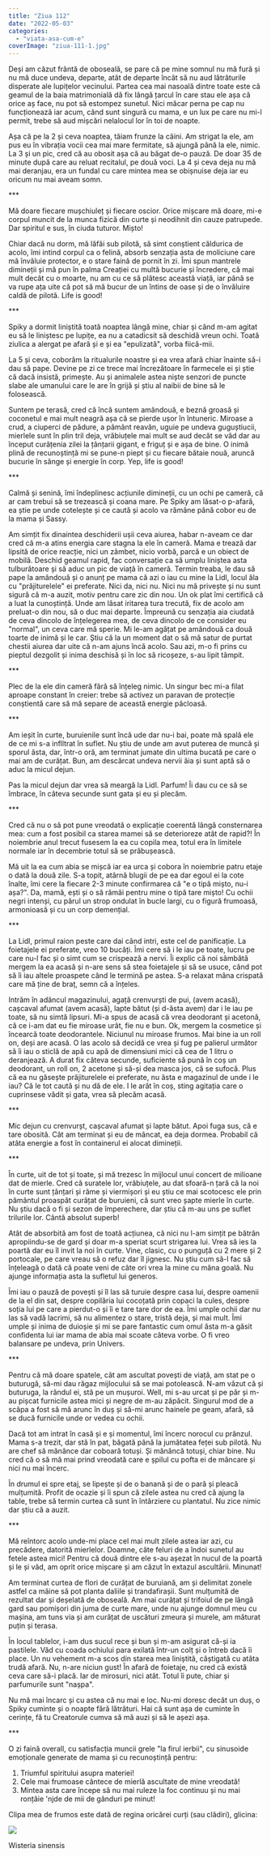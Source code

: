 ```yaml
---
title: "Ziua 112"
date: "2022-05-03"
categories: 
  - "viata-asa-cum-e"
coverImage: "ziua-111-1.jpg"
---
```


Deși am căzut frântă de oboseală, se pare că pe mine somnul nu mă fură și nu mă duce undeva, departe, atât de departe încât să nu aud lătrăturile disperate ale lupițelor vecinului. Partea cea mai nasoală dintre toate este că geamul de la baia matrimonială dă fix lângă țarcul în care stau ele așa că orice aș face, nu pot să estompez sunetul. Nici măcar perna pe cap nu funcționează iar acum, când sunt singură cu mama, e un lux pe care nu mi-l permit, trebe să aud mișcări nelalocul lor în toi de noapte.

Așa că pe la 2 și ceva noaptea, tăiam frunze la câini. Am strigat la ele, am pus eu în vibrația vocii cea mai mare fermitate, să ajungă până la ele, nimic. La 3 și un pic, cred că au obosit așa că au băgat de-o pauză. De doar 35 de minute după care au reluat recitalul, pe două voci. La 4 și ceva deja nu mă mai deranjau, era un fundal cu care mintea mea se obișnuise deja iar eu oricum nu mai aveam somn.

\*\*\*

Mă doare fiecare mușchiuleț și fiecare oscior. Orice mișcare mă doare, mi-e corpul muncit de la munca fizică din curte și neodihnit din cauze patrupede. Dar spiritul e sus, în ciuda tuturor. Mișto!

Chiar dacă nu dorm, mă lăfăi sub pilotă, să simt conștient căldurica de acolo, îmi intind corpul ca o felină, absorb senzația asta de moliciune care mă învăluie protector, e o stare faină de pornit în zi. Îmi spun mantrele dimineții și mă pun în palma Creației cu multă bucurie și încredere, că mai mult decât cu o moarte, nu am cu ce să plătesc această viață, iar până se va rupe ața uite că pot să mă bucur de un întins de oase și de o învăluire caldă de pilotă. Life is good!

\*\*\*

Spiky a dormit liniștită toată noaptea lângă mine, chiar și când m-am agitat eu să le liniștesc pe lupițe, ea nu a catadicsit să deschidă vreun ochi. Toată ziulica a alergat pe afară și e și ea "epulizată", vorba fiică-mii.

La 5 și ceva, coborâm la ritualurile noastre și ea vrea afară chiar înainte să-i dau să pape. Devine pe zi ce trece mai încrezătoare în farmecele ei și știe că dacă insistă, primește. Au și animalele astea niște senzori de puncte slabe ale umanului care le are în grijă și știu al naibii de bine să le folosească.

Suntem pe terasă, cred că încă suntem amândouă, e beznă groasă și coconetul e mai mult neagră așa că se pierde ușor în întuneric. Miroase a crud, a ciuperci de pădure, a pământ reavăn, uguie pe undeva guguștiucii, mierlele sunt în plin tril deja, vrăbiuțele mai mult se aud decât se văd dar au început curățenia zilei la țânțarii gigant, e friguț și e așa de bine. O inimă plină de recunoștință mi se pune-n piept și cu fiecare bătaie nouă, aruncă bucurie în sânge și energie în corp. Yep, life is good!

\*\*\*

Calmă și senină, îmi îndeplinesc acțiunile dimineții, cu un ochi pe cameră, că ar cam trebui să se trezească și coana mare. Pe Spiky am lăsat-o p-afară, ea știe pe unde cotelește și ce caută și acolo va rămâne până cobor eu de la mama și Sassy.

Am simțit fix dinaintea deschiderii ușii ceva aiurea, habar n-aveam ce dar cred că m-a atins energia care stagna la ele în cameră. Mama e trează dar lipsită de orice reacție, nici un zâmbet, nicio vorbă, parcă e un obiect de mobilă. Deschid geamul rapid, fac conversație ca să umplu liniștea asta tulburătoare și să aduc un pic de viață în cameră. Termin treaba, le dau să pape la amândouă și o anunț pe mama că azi o iau cu mine la Lidl, locul ăla cu "prăjiturelele" ei preferate. Nici da, nici nu. Nici nu mă privește și nu sunt sigură că m-a auzit, motiv pentru care zic din nou. Un ok plat îmi certifică că a luat la cunoștință. Unde am lăsat iritarea tura trecută, fix de acolo am preluat-o din nou, să o duc mai departe. Împreună cu senzația aia ciudată de ceva dincolo de înțelegerea mea, de ceva dincolo de ce consider eu "normal", un ceva care mă sperie. Mi le-am agățat pe amândouă ca două toarte de inimă și le car. Știu că la un moment dat o să mă satur de purtat chestii aiurea dar uite că n-am ajuns încă acolo. Sau azi, m-o fi prins cu pieptul dezgolit și inima deschisă și în loc să ricoșeze, s-au lipit tâmpit.

\*\*\*

Plec de la ele din cameră fără să înțeleg nimic. Un singur bec mi-a filat aproape constant în creier: trebe să activez un paravan de protecție conștientă care să mă separe de această energie pâcloasă.

\*\*\*

Am ieșit în curte, buruienile sunt încă ude dar nu-i bai, poate mă spală ele de ce mi s-a inflltrat în suflet. Nu știu de unde am avut puterea de muncă și sporul ăsta, dar, într-o oră, am terminat jumate din ultima bucată pe care o mai am de curățat. Bun, am descărcat undeva nervii ăia și sunt aptă să o aduc la micul dejun.

Pas la micul dejun dar vrea să meargă la Lidl. Parfum! Îi dau cu ce să se îmbrace, în câteva secunde sunt gata și eu și plecăm. 

\*\*\*

Cred că nu o să pot pune vreodată o explicație coerentă lângă consternarea mea: cum a fost posibil ca starea mamei să se deterioreze atât de rapid?! În noiembrie anul trecut fusesem la ea cu copila mea, totul era în limitele normale iar în decembrie totul să se prăbușească.

Mă uit la ea cum abia se mișcă iar ea urca și cobora în noiembrie patru etaje o dată la două zile. S-a topit, atârnă blugii de pe ea dar egoul ei la cote înalte, îmi cere la fiecare 2-3 minute confirmarea că "e o tipă mișto, nu-i așa?". Da, mamă, ești și o să rămâi pentru mine o tipă tare mișto! Cu ochii negri intenși, cu părul un strop ondulat în bucle largi, cu o figură frumoasă, armonioasă și cu un corp demențial.

\*\*\*

La Lidl, primul raion peste care dai când intri, este cel de panificație. La foietajele ei preferate, vreo 10 bucăți. Îmi cere să i le iau pe toate, lucru pe care nu-l fac și o simt cum se crispează a nervi. Îi explic că noi sâmbătă mergem la ea acasă și n-are sens să stea foietajele și să se usuce, când pot să îi iau altele proaspete când le termină pe astea. S-a relaxat mâna crispată care mă ține de braț, semn că a înțeles.

Intrăm în adâncul magazinului, agață crenvurști de pui, (avem acasă), cașcaval afumat (avem acasă), lapte bătut (și d-ăsta avem) dar i le iau pe toate, să nu simtă lipsuri. Mi-a spus de acasă că vrea deodorant și acetonă, că ce i-am dat eu fie miroase urât, fie nu e bun. Ok, mergem la cosmetice și încearcă toate deodorantele. Niciunul nu miroase frumos. Mai bine ia un roll on, deși are acasă. O las acolo să decidă ce vrea și fug pe palierul următor să îi iau o sticlă de apă cu apă de dimensiuni mici că cea de 1 litru o deranjează. A durat fix câteva secunde, suficiente să pună în coș un deodorant, un roll on, 2 acetone și să-și dea masca jos, că se sufocă. Plus că ea nu găsește prăjiturelele ei preferate, nu ăsta e magazinul de unde i le iau? Că le tot caută și nu dă de ele. I le arăt în coș, sting agitația care o cuprinsese vădit și gata, vrea să plecăm acasă.

\*\*\*

Mic dejun cu crenvurșt, cașcaval afumat și lapte bătut. Apoi fuga sus, că e tare obosită. Cât am terminat și eu de mâncat, ea deja dormea. Probabil că atâta energie a fost în containerul ei alocat dimineții.

\*\*\*

În curte, uit de tot și toate, și mă trezesc în mijlocul unui concert de milioane dat de mierle. Cred că suratele lor, vrăbiuțele, au dat sfoară-n țară că la noi în curte sunt țânțari și râme și viermișori și eu știu ce mai scotocesc ele prin pământul proaspăt curățat de buruieni, că sunt vreo șapte mierle în curte. Nu știu dacă o fi și sezon de împerechere, dar știu că m-au uns pe suflet trilurile lor. Cântă absolut superb!

Atât de absorbită am fost de toată acțiunea, că nici nu l-am simțit pe bătrân apropiindu-se de gard și doar m-a speriat scurt strigarea lui. Vrea să ies la poartă dar eu îl invit la noi în curte. Vine, clasic, cu o punguță cu 2 mere și 2 portocale, pe care vreau să o refuz dar îl jignesc. Nu știu cum să-l fac să înțeleagă o dată că poate veni de câte ori vrea la mine cu mâna goală. Nu ajunge informația asta la sufletul lui generos.

Îmi iau o pauză de povești și îl las să turuie despre casa lui, despre oamenii de la el din sat, despre copilăria lui cocoțată prin copaci la cules, despre soția lui pe care a pierdut-o și îi e tare tare dor de ea. Îmi umple ochii dar nu las să vadă lacrimi, să nu alimentez o stare, tristă deja, și mai mult. Îmi umple și inima de duioșie și mi se pare fantastic cum omul ăsta m-a găsit confidenta lui iar mama de abia mai scoate câteva vorbe. O fi vreo balansare pe undeva, prin Univers.

\*\*\*

Pentru că mă doare spatele, cât am ascultat povești de viață, am stat pe o buturugă, să-mi dau răgaz mijlocului să se mai potolească. N-am văzut că și buturuga, la rândul ei, stă pe un mușuroi. Well, mi s-au urcat și pe păr și m-au pișcat furnicile astea mici și negre de m-au zăpăcit. Singurul mod de a scăpa a fost să mă arunc în duș și să-mi arunc hainele pe geam, afară, să se ducă furnicile unde or vedea cu ochii.

Dacă tot am intrat în casă și e și momentul, îmi încerc norocul cu prânzul. Mama s-a trezit, dar stă în pat, băgată până la jumătatea feței sub pilotă. Nu are chef să mănânce dar coboară totuși. Și mănâncă totuși, chiar bine. Nu cred că o să mă mai prind vreodată care e șpilul cu pofta ei de mâncare și nici nu mai încerc.

În drumul ei spre etaj, se lipește și de o banană și de o pară și pleacă mulțumită. Profit de ocazie și îi spun că zilele astea nu cred că ajung la table, trebe să termin curtea că sunt în întârziere cu plantatul. Nu zice nimic dar știu că a auzit.

\*\*\*

Mă reîntorc acolo unde-mi place cel mai mult zilele astea iar azi, cu precădere, datorită mierlelor. Doamne, câte feluri de a îndoi sunetul au fetele astea mici! Pentru că două dintre ele s-au așezat în nucul de la poartă și le și văd, am oprit orice mișcare și am căzut în extazul ascultării. Minunat!

Am terminat curtea de flori de curățat de buruiană, am și delimitat zonele astfel ca mâine să pot planta daliile și trandafirașii. Sunt mulțumită de rezultat dar și deșelată de oboseală. Am mai curățat și trifoiul de pe lângă gard sau pomișori din juma de curte mare, unde nu ajunge domnul meu cu mașina, am tuns via și am curățat de uscături zmeura și murele, am măturat puțin și terasa.

În locul tablelor, i-am dus sucul rece și bun și m-am asigurat că-și ia pastilele. Văd cu coada ochiului para exilată într-un colț și o întreb dacă îi place. Un nu vehement m-a scos din starea mea liniștită, câștigată cu atâta trudă afară. Nu, n-are niciun gust! În afară de foietaje, nu cred că există ceva care să-i placă. Iar de mirosuri, nici atât. Totul îi pute, chiar și parfumurile sunt "nașpa". 

Nu mă mai încarc și cu astea că nu mai e loc. Nu-mi doresc decât un duș, o Spiky cuminte și o noapte fără lătrături. Hai că sunt așa de cuminte în cerințe, fă tu Creatorule cumva să mă auzi și să le așezi așa. 

\*\*\*

O zi faină overall, cu satisfacția muncii grele "la firul ierbii", cu sinusoide emoționale generate de mama și cu recunoștință pentru:

1. Triumful spiritului asupra materiei!
2. Cele mai frumoase cântece de mierlă ascultate de mine vreodată!
3. Mintea asta care începe să nu mai ruleze la foc continuu și nu mai ronțăie 'njde de mii de gânduri pe minut!

Clipa mea de frumos este dată de regina oricărei curți (sau clădiri), glicina:

![](images/wisteria.jpeg)

Wisteria sinensis
